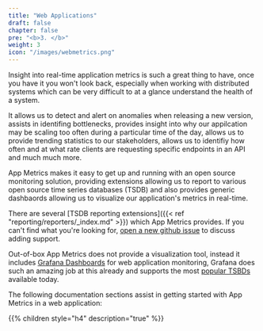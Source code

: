 ```yaml
---
title: "Web Applications"
draft: false
chapter: false
pre: "<b>3. </b>"
weight: 3
icon: "/images/webmetrics.png"
---
```


Insight into real-time application metrics is such a great thing to have, once you have it you won't look back, especially when working with distributed systems which can be very difficult to at a glance understand the health of a system.

It allows us to detect and alert on anomalies when releasing a new version, assists in identifing bottlenecks, provides insight into why our appilcation may be scaling too often during a particular time of the day, allows us to provide trending statistics to our stakeholders, allows us to identifiy how often and at what rate clients are requesting specific endpoints in an API and much much more.

App Metrics makes it easy to get up and running with an open source monitoring solution, providing extensions allowing us to report to various open source time series databases (TSDB) and also provides generic dashbaords allowing us to visualize our application's metrics in real-time.

There are several [TSDB reporting extensions]({{< ref "reporting/reporters/_index.md" >}}) which App Metrics provides. If you can't find what you're looking for, [open a new github issue](https://github.com/AppMetrics/AppMetrics/issues/new) to discuss adding support.

Out-of-box App Metrics does not provide a visualization tool, instead it includes [Grafana Dashboards](aspnet-core/grafana.md) for web application monitoring, Grafana does such an amazing job at this already and supports the most [popular TSBDs](http://docs.grafana.org/features/datasources/influxdb/) available today.

The following documentation sections assist in getting started with App Metrics in a web application:

{{% children style="h4" description="true" %}}
